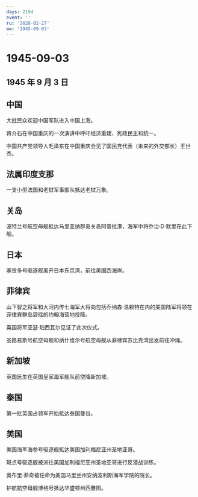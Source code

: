 ```yaml
---
days: 2194
event: ''
ru: '2028-02-27'
ww: '1945-09-03'
---
```


# 1945-09-03

## 1945 年 9 月 3 日

## 中国

大批民众欢迎中国军队进入中国上海。

蒋介石在中国重庆的一次演讲中呼吁经济重建、宪政民主和统一。

中国共产党领导人毛泽东在中国重庆会见了国民党代表（未来的外交部长）王世杰。

## 法属印度支那

一支小型法国和老挝军事部队抵达老挝万象。

## 关岛

波特兰号航空母舰抵达马里亚纳群岛关岛阿普拉港，海军中将乔治·D·默里在此下船。

## 日本

塞贡多号驱逐舰离开日本东京湾，前往美国西海岸。

## 菲律宾

山下智之将军和大河内传七海军大将向包括乔纳森·温赖特在内的美国陆军将领在菲律宾群岛碧瑶的约翰海营地投降。

英国将军亚瑟·珀西瓦尔见证了此次仪式。

圣路易斯号航空母舰和纳什维尔号航空母舰从菲律宾苏比克湾出发前往冲绳。

## 新加坡

英国医生在英国皇家海军舰队前空降新加坡。

## 泰国

第一批英国占领军开始抵达泰国曼谷。

## 美国

美国海军海参号驱逐舰抵达美国加利福尼亚州圣地亚哥。

斑点号驱逐舰被派往美国加利福尼亚州圣地亚哥进行反潜战训练。

奥布里·菲奇被任命为美国马里兰州安纳波利斯海军学院的院长。

护航航空母舰博格号抵达华盛顿州西雅图。